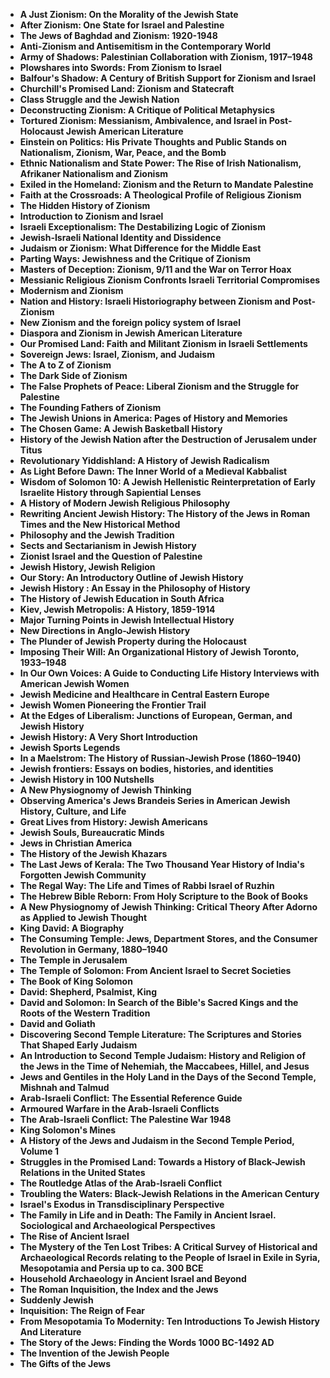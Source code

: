 <ul>
 <li><b><a target="_blank" href="https://github.com/manjunath5496/The-Best-Books-on-Jewish-History/blob/master/jhc(1).pdf" style="text-decoration:none;">A Just Zionism: On the Morality of the Jewish State</a></b></li>
 <li><b><a target="_blank" href="https://github.com/manjunath5496/The-Best-Books-on-Jewish-History/blob/master/jhc(2).pdf" style="text-decoration:none;">After Zionism: One State for Israel and Palestine  </a></b></li>
                                <li><b><a target="_blank" href="https://github.com/manjunath5496/The-Best-Books-on-Jewish-History/blob/master/jhc(3).pdf" style="text-decoration:none;">The Jews of Baghdad and Zionism: 1920-1948</a></b></li>
 <li><b><a target="_blank" href="https://github.com/manjunath5496/The-Best-Books-on-Jewish-History/blob/master/jhc(4).pdf" style="text-decoration:none;">Anti-Zionism and Antisemitism in the Contemporary World </a></b></li>                              
<li><b><a target="_blank" href="https://github.com/manjunath5496/The-Best-Books-on-Jewish-History/blob/master/jhc(5).pdf" style="text-decoration:none;">Army of Shadows: Palestinian Collaboration with Zionism, 1917–1948</a></b></li>
<li><b><a target="_blank" href="https://github.com/manjunath5496/The-Best-Books-on-Jewish-History/blob/master/jhc(6).pdf" style="text-decoration:none;">Plowshares into Swords: From Zionism to Israel</a></b></li>
                                <li><b><a target="_blank" href="https://github.com/manjunath5496/The-Best-Books-on-Jewish-History/blob/master/jhc(7).pdf" style="text-decoration:none;">Balfour's Shadow: A Century of British Support for Zionism and Israel </a></b></li>
                                <li><b><a target="_blank" href="https://github.com/manjunath5496/The-Best-Books-on-Jewish-History/blob/master/jhc(8).pdf" style="text-decoration:none;">Churchill's Promised Land: Zionism and Statecraft</a></b></li>      
 
 <li><b><a target="_blank" href="https://github.com/manjunath5496/The-Best-Books-on-Jewish-History/blob/master/jhc(9).pdf" style="text-decoration:none;">Class Struggle and the Jewish Nation</a></b></li>                             
<li><b><a target="_blank" href="https://github.com/manjunath5496/The-Best-Books-on-Jewish-History/blob/master/jhc(10).pdf" style="text-decoration:none;">Deconstructing Zionism: A Critique of Political Metaphysics</a></b></li>                                
<li><b><a target="_blank" href="https://github.com/manjunath5496/The-Best-Books-on-Jewish-History/blob/master/jhc(11).pdf" style="text-decoration:none;">Tortured Zionism: Messianism, Ambivalence, and Israel in Post-Holocaust Jewish American Literature</a></b></li>
                                <li><b><a target="_blank" href="https://github.com/manjunath5496/The-Best-Books-on-Jewish-History/blob/master/jhc(12).pdf" style="text-decoration:none;">Einstein on Politics: His Private Thoughts and Public Stands on Nationalism, Zionism, War, Peace, and the Bomb</a></b></li>
        <li><b><a target="_blank" href="https://github.com/manjunath5496/The-Best-Books-on-Jewish-History/blob/master/jhc(13).pdf" style="text-decoration:none;"> Ethnic Nationalism and State Power: The Rise of Irish Nationalism, Afrikaner Nationalism and Zionism</a></b></li>
                                
 <li><b><a target="_blank" href="https://github.com/manjunath5496/The-Best-Books-on-Jewish-History/blob/master/jhc(14).pdf" style="text-decoration:none;">Exiled in the Homeland: Zionism and the Return to Mandate Palestine </a></b></li>                              
<li><b><a target="_blank" href="https://github.com/manjunath5496/The-Best-Books-on-Jewish-History/blob/master/jhc(15).pdf" style="text-decoration:none;">Faith at the Crossroads: A Theological Profile of Religious Zionism </a></b></li>
<li><b><a target="_blank" href="https://github.com/manjunath5496/The-Best-Books-on-Jewish-History/blob/master/jhc(16).pdf" style="text-decoration:none;">The Hidden History of Zionism</a></b></li>
                              
<li><b><a target="_blank" href="https://github.com/manjunath5496/The-Best-Books-on-Jewish-History/blob/master/jhc(17).pdf" style="text-decoration:none;">Introduction to Zionism and Israel</a></b></li>

 <li><b><a target="_blank" href="https://github.com/manjunath5496/The-Best-Books-on-Jewish-History/blob/master/jhc(18).pdf" style="text-decoration:none;">Israeli Exceptionalism: The Destabilizing Logic of Zionism</a></b></li>
 <li><b><a target="_blank" href="https://github.com/manjunath5496/The-Best-Books-on-Jewish-History/blob/master/jhc(19).pdf" style="text-decoration:none;">Jewish-Israeli National Identity and Dissidence  </a></b></li>
                                <li><b><a target="_blank" href="https://github.com/manjunath5496/The-Best-Books-on-Jewish-History/blob/master/jhc(20).pdf" style="text-decoration:none;">Judaism or Zionism: What Difference for the Middle East  </a></b></li>
 <li><b><a target="_blank" href="https://github.com/manjunath5496/The-Best-Books-on-Jewish-History/blob/master/jhc(21).pdf" style="text-decoration:none;">Parting Ways: Jewishness and the Critique of Zionism </a></b></li>                              
<li><b><a target="_blank" href="https://github.com/manjunath5496/The-Best-Books-on-Jewish-History/blob/master/jhc(22).pdf" style="text-decoration:none;">Masters of Deception: Zionism, 9/11 and the War on Terror Hoax </a></b></li>
<li><b><a target="_blank" href="https://github.com/manjunath5496/The-Best-Books-on-Jewish-History/blob/master/jhc(23).pdf" style="text-decoration:none;">Messianic Religious Zionism Confronts Israeli Territorial Compromises</a></b></li>
<li><b><a target="_blank" href="https://github.com/manjunath5496/The-Best-Books-on-Jewish-History/blob/master/jhc(24).pdf" style="text-decoration:none;">Modernism and Zionism</a></b></li>                                                             
  <li><b><a target="_blank" href="https://github.com/manjunath5496/The-Best-Books-on-Jewish-History/blob/master/jhc(25).pdf" style="text-decoration:none;">Nation and History: Israeli Historiography between Zionism and Post-Zionism </a></b></li>
 <li><b><a target="_blank" href="https://github.com/manjunath5496/The-Best-Books-on-Jewish-History/blob/master/jhc(26).pdf" style="text-decoration:none;">New Zionism and the foreign policy system of Israel</a></b></li>
                                <li><b><a target="_blank" href="https://github.com/manjunath5496/The-Best-Books-on-Jewish-History/blob/master/jhc(27).pdf" style="text-decoration:none;">Diaspora and Zionism in Jewish American Literature</a></b></li>
 <li><b><a target="_blank" href="https://github.com/manjunath5496/The-Best-Books-on-Jewish-History/blob/master/jhc(28).pdf" style="text-decoration:none;">Our Promised Land: Faith and Militant Zionism in Israeli Settlements</a></b></li>                              
<li><b><a target="_blank" href="https://github.com/manjunath5496/The-Best-Books-on-Jewish-History/blob/master/jhc(29).pdf" style="text-decoration:none;">Sovereign Jews: Israel, Zionism, and Judaism</a></b></li>
<li><b><a target="_blank" href="https://github.com/manjunath5496/The-Best-Books-on-Jewish-History/blob/master/jhc(30).pdf" style="text-decoration:none;">The A to Z of Zionism</a></b></li>
                                <li><b><a target="_blank" href="https://github.com/manjunath5496/The-Best-Books-on-Jewish-History/blob/master/jhc(31).pdf" style="text-decoration:none;">The Dark Side of Zionism</a></b></li>
                                <li><b><a target="_blank" href="https://github.com/manjunath5496/The-Best-Books-on-Jewish-History/blob/master/jhc(32).pdf" style="text-decoration:none;">The False Prophets of Peace: Liberal Zionism and the Struggle for Palestine</a></b></li>      
 
 <li><b><a target="_blank" href="https://github.com/manjunath5496/The-Best-Books-on-Jewish-History/blob/master/jhc(33).pdf" style="text-decoration:none;">The Founding Fathers of Zionism</a></b></li> 
 
 
 
 
<li><b><a target="_blank" href="https://github.com/manjunath5496/The-Best-Books-on-Jewish-History/blob/master/jhc(34).pdf" style="text-decoration:none;">The Jewish Unions in America: Pages of History and Memories</a></b></li>                                
<li><b><a target="_blank" href="https://github.com/manjunath5496/The-Best-Books-on-Jewish-History/blob/master/jhc(35).pdf" style="text-decoration:none;">The Chosen Game: A Jewish Basketball History</a></b></li>
                                <li><b><a target="_blank" href="https://github.com/manjunath5496/The-Best-Books-on-Jewish-History/blob/master/jhc(36).pdf" style="text-decoration:none;">History of the Jewish Nation after the Destruction of Jerusalem under Titus</a></b></li>

                                
 <li><b><a target="_blank" href="https://github.com/manjunath5496/The-Best-Books-on-Jewish-History/blob/master/jhc(38).pdf" style="text-decoration:none;">Revolutionary Yiddishland: A History of Jewish Radicalism </a></b></li>                              
<li><b><a target="_blank" href="https://github.com/manjunath5496/The-Best-Books-on-Jewish-History/blob/master/jhc(39).pdf" style="text-decoration:none;">As Light Before Dawn: The Inner World of a Medieval Kabbalist</a></b></li>
<li><b><a target="_blank" href="https://github.com/manjunath5496/The-Best-Books-on-Jewish-History/blob/master/jhc(40).pdf" style="text-decoration:none;">Wisdom of Solomon 10: A Jewish Hellenistic Reinterpretation of Early Israelite History through Sapiential Lenses</a></b></li>
                              
<li><b><a target="_blank" href="https://github.com/manjunath5496/The-Best-Books-on-Jewish-History/blob/master/jhc(41).pdf" style="text-decoration:none;">A History of Modern Jewish Religious Philosophy</a></b></li>

 <li><b><a target="_blank" href="https://github.com/manjunath5496/The-Best-Books-on-Jewish-History/blob/master/jhc(42).pdf" style="text-decoration:none;">Rewriting Ancient Jewish History: The History of the Jews in Roman Times and the New Historical Method</a></b></li>
 <li><b><a target="_blank" href="https://github.com/manjunath5496/The-Best-Books-on-Jewish-History/blob/master/jhc(43).pdf" style="text-decoration:none;">Philosophy and the Jewish Tradition </a></b></li>
                                <li><b><a target="_blank" href="https://github.com/manjunath5496/The-Best-Books-on-Jewish-History/blob/master/jhc(44).pdf" style="text-decoration:none;">Sects and Sectarianism in Jewish History </a></b></li>
 <li><b><a target="_blank" href="https://github.com/manjunath5496/The-Best-Books-on-Jewish-History/blob/master/jhc(45).pdf" style="text-decoration:none;">Zionist Israel and the Question of Palestine </a></b></li>                              
<li><b><a target="_blank" href="https://github.com/manjunath5496/The-Best-Books-on-Jewish-History/blob/master/jhc(46).pdf" style="text-decoration:none;">Jewish History, Jewish Religion </a></b></li>
<li><b><a target="_blank" href="https://github.com/manjunath5496/The-Best-Books-on-Jewish-History/blob/master/jhc(47).pdf" style="text-decoration:none;">Our Story: An Introductory Outline of Jewish History</a></b></li>



<li><b><a target="_blank" href="https://github.com/manjunath5496/The-Best-Books-on-Jewish-History/blob/master/jhc(48).pdf" style="text-decoration:none;">Jewish History : An Essay in the Philosophy of History</a></b></li>
 <li><b><a target="_blank" href="https://github.com/manjunath5496/The-Best-Books-on-Jewish-History/blob/master/jhc(49).pdf" style="text-decoration:none;">The History of Jewish Education in South Africa  </a></b></li>
                                <li><b><a target="_blank" href="https://github.com/manjunath5496/The-Best-Books-on-Jewish-History/blob/master/jhc(50).pdf" style="text-decoration:none;">Kiev, Jewish Metropolis: A History, 1859-1914</a></b></li>
 <li><b><a target="_blank" href="https://github.com/manjunath5496/The-Best-Books-on-Jewish-History/blob/master/jhc(51).pdf" style="text-decoration:none;">Major Turning Points in Jewish Intellectual History</a></b></li>                              
<li><b><a target="_blank" href="https://github.com/manjunath5496/The-Best-Books-on-Jewish-History/blob/master/jhc(52).pdf" style="text-decoration:none;">New Directions in Anglo-Jewish History</a></b></li>
<li><b><a target="_blank" href="https://github.com/manjunath5496/The-Best-Books-on-Jewish-History/blob/master/jhc(53).pdf" style="text-decoration:none;">The Plunder of Jewish Property during the Holocaust </a></b></li>
                                <li><b><a target="_blank" href="https://github.com/manjunath5496/The-Best-Books-on-Jewish-History/blob/master/jhc(54).pdf" style="text-decoration:none;">Imposing Their Will: An Organizational History of Jewish Toronto, 1933–1948 </a></b></li>
                                <li><b><a target="_blank" href="https://github.com/manjunath5496/The-Best-Books-on-Jewish-History/blob/master/jhc(55).pdf" style="text-decoration:none;">In Our Own Voices: A Guide to Conducting Life History Interviews with American Jewish Women</a></b></li>      
 
 <li><b><a target="_blank" href="https://github.com/manjunath5496/The-Best-Books-on-Jewish-History/blob/master/jhc(56).pdf" style="text-decoration:none;">Jewish Medicine and Healthcare in Central Eastern Europe</a></b></li>                             
<li><b><a target="_blank" href="https://github.com/manjunath5496/The-Best-Books-on-Jewish-History/blob/master/jhc(57).pdf" style="text-decoration:none;">Jewish Women Pioneering the Frontier Trail </a></b></li>                                

 <li><b><a target="_blank" href="https://github.com/manjunath5496/The-Best-Books-on-Jewish-History/blob/master/jhc(59).pdf" style="text-decoration:none;">At the Edges of Liberalism: Junctions of European, German, and Jewish History </a></b></li>
        <li><b><a target="_blank" href="https://github.com/manjunath5496/The-Best-Books-on-Jewish-History/blob/master/jhc(60).pdf" style="text-decoration:none;">Jewish History: A Very Short Introduction</a></b></li>
                                
 <li><b><a target="_blank" href="https://github.com/manjunath5496/The-Best-Books-on-Jewish-History/blob/master/jhc(61).pdf" style="text-decoration:none;">Jewish Sports Legends  </a></b></li>                              

                              

<li><b><a target="_blank" href="https://github.com/manjunath5496/The-Best-Books-on-Jewish-History/blob/master/jhc(62).pdf" style="text-decoration:none;">In a Maelstrom: The History of Russian-Jewish Prose (1860–1940)</a></b></li>
<li><b><a target="_blank" href="https://github.com/manjunath5496/The-Best-Books-on-Jewish-History/blob/master/jhc(63).pdf" style="text-decoration:none;">Jewish frontiers: Essays on bodies, histories, and identities</a></b></li>
                                <li><b><a target="_blank" href="https://github.com/manjunath5496/The-Best-Books-on-Jewish-History/blob/master/jhc(64).pdf" style="text-decoration:none;">Jewish History in 100 Nutshells</a></b></li>
                                <li><b><a target="_blank" href="https://github.com/manjunath5496/The-Best-Books-on-Jewish-History/blob/master/jhc(65).pdf" style="text-decoration:none;">A New Physiognomy of Jewish Thinking</a></b></li>      
 
 <li><b><a target="_blank" href="https://github.com/manjunath5496/The-Best-Books-on-Jewish-History/blob/master/jhc(66).pdf" style="text-decoration:none;">Observing America's Jews Brandeis Series in American Jewish History, Culture, and Life</a></b></li> 
 
 
 
 
<li><b><a target="_blank" href="https://github.com/manjunath5496/The-Best-Books-on-Jewish-History/blob/master/jhc(67).pdf" style="text-decoration:none;">Great Lives from History: Jewish Americans</a></b></li>                                
<li><b><a target="_blank" href="https://github.com/manjunath5496/The-Best-Books-on-Jewish-History/blob/master/jhc(68).pdf" style="text-decoration:none;">Jewish Souls, Bureaucratic Minds</a></b></li>
                                <li><b><a target="_blank" href="https://github.com/manjunath5496/The-Best-Books-on-Jewish-History/blob/master/jhc(69).pdf" style="text-decoration:none;">Jews in Christian America</a></b></li>

                                
 <li><b><a target="_blank" href="https://github.com/manjunath5496/The-Best-Books-on-Jewish-History/blob/master/jhc(70).pdf" style="text-decoration:none;">The History of the Jewish Khazars </a></b></li>                              
<li><b><a target="_blank" href="https://github.com/manjunath5496/The-Best-Books-on-Jewish-History/blob/master/jhc(71).pdf" style="text-decoration:none;">The Last Jews of Kerala: The Two Thousand Year History of India's Forgotten Jewish Community</a></b></li>
<li><b><a target="_blank" href="https://github.com/manjunath5496/The-Best-Books-on-Jewish-History/blob/master/jhc(72).pdf" style="text-decoration:none;">The Regal Way: The Life and Times of Rabbi Israel of Ruzhin</a></b></li>
                              
<li><b><a target="_blank" href="https://github.com/manjunath5496/The-Best-Books-on-Jewish-History/blob/master/jhc(73).pdf" style="text-decoration:none;">The Hebrew Bible Reborn: From Holy Scripture to the Book of Books</a></b></li>

 <li><b><a target="_blank" href="https://github.com/manjunath5496/The-Best-Books-on-Jewish-History/blob/master/jhc(74).pdf" style="text-decoration:none;">A New Physiognomy of Jewish Thinking: Critical Theory After Adorno as Applied to Jewish Thought</a></b></li>
 <li><b><a target="_blank" href="https://github.com/manjunath5496/The-Best-Books-on-Jewish-History/blob/master/jhc(75).pdf" style="text-decoration:none;">King David: A Biography </a></b></li>
                                <li><b><a target="_blank" href="https://github.com/manjunath5496/The-Best-Books-on-Jewish-History/blob/master/jhc(76).pdf" style="text-decoration:none;">The Consuming Temple: Jews, Department Stores, and the Consumer Revolution in Germany, 1880–1940</a></b></li>
 <li><b><a target="_blank" href="https://github.com/manjunath5496/The-Best-Books-on-Jewish-History/blob/master/jhc(77).pdf" style="text-decoration:none;">The Temple in Jerusalem </a></b></li>                              
<li><b><a target="_blank" href="https://github.com/manjunath5496/The-Best-Books-on-Jewish-History/blob/master/jhc(78).pdf" style="text-decoration:none;">The Temple of Solomon: From Ancient Israel to Secret Societies</a></b></li>
<li><b><a target="_blank" href="https://github.com/manjunath5496/The-Best-Books-on-Jewish-History/blob/master/jhc(79).pdf" style="text-decoration:none;">The Book of King Solomon</a></b></li>



<li><b><a target="_blank" href="https://github.com/manjunath5496/The-Best-Books-on-Jewish-History/blob/master/jhc(80).pdf" style="text-decoration:none;">David: Shepherd, Psalmist, King</a></b></li>
 <li><b><a target="_blank" href="https://github.com/manjunath5496/The-Best-Books-on-Jewish-History/blob/master/jhc(81).pdf" style="text-decoration:none;">David and Solomon: In Search of the Bible's Sacred Kings and the Roots of the Western Tradition  </a></b></li>
                                <li><b><a target="_blank" href="https://github.com/manjunath5496/The-Best-Books-on-Jewish-History/blob/master/jhc(82).pdf" style="text-decoration:none;">David and Goliath</a></b></li>
 <li><b><a target="_blank" href="https://github.com/manjunath5496/The-Best-Books-on-Jewish-History/blob/master/jhc(83).pdf" style="text-decoration:none;">Discovering Second Temple Literature: The Scriptures and Stories That Shaped Early Judaism</a></b></li>                              
<li><b><a target="_blank" href="https://github.com/manjunath5496/The-Best-Books-on-Jewish-History/blob/master/jhc(84).pdf" style="text-decoration:none;">An Introduction to Second Temple Judaism: History and Religion of the Jews in the Time of Nehemiah, the Maccabees, Hillel, and Jesus</a></b></li>
<li><b><a target="_blank" href="https://github.com/manjunath5496/The-Best-Books-on-Jewish-History/blob/master/jhc(85).pdf" style="text-decoration:none;"> Jews and Gentiles in the Holy Land in the Days of the Second Temple, Mishnah and Talmud</a></b></li>
                                <li><b><a target="_blank" href="https://github.com/manjunath5496/The-Best-Books-on-Jewish-History/blob/master/jhc(86).pdf" style="text-decoration:none;">Arab-Israeli Conflict: The Essential Reference Guide </a></b></li>
                                <li><b><a target="_blank" href="https://github.com/manjunath5496/The-Best-Books-on-Jewish-History/blob/master/jhc(87).rar" style="text-decoration:none;">Armoured Warfare in the Arab-Israeli Conflicts</a></b></li>      
 
 <li><b><a target="_blank" href="https://github.com/manjunath5496/The-Best-Books-on-Jewish-History/blob/master/jhc(88).pdf" style="text-decoration:none;">The Arab-Israeli Conflict: The Palestine War 1948</a></b></li>                             
<li><b><a target="_blank" href="https://github.com/manjunath5496/The-Best-Books-on-Jewish-History/blob/master/jhc(89).pdf" style="text-decoration:none;">King Solomon's Mines </a></b></li>                                

 <li><b><a target="_blank" href="https://github.com/manjunath5496/The-Best-Books-on-Jewish-History/blob/master/jhc(90).pdf" style="text-decoration:none;">A History of the Jews and Judaism in the Second Temple Period, Volume 1 </a></b></li>
        <li><b><a target="_blank" href="https://github.com/manjunath5496/The-Best-Books-on-Jewish-History/blob/master/jhc(91).rar" style="text-decoration:none;">Struggles in the Promised Land: Towards a History of Black-Jewish Relations in the United States</a></b></li>
                                
 <li><b><a target="_blank" href="https://github.com/manjunath5496/The-Best-Books-on-Jewish-History/blob/master/jhc(92).pdf" style="text-decoration:none;">The Routledge Atlas of the Arab-Israeli Conflict </a></b></li> 

 <li><b><a target="_blank" href="https://github.com/manjunath5496/The-Best-Books-on-Jewish-History/blob/master/jhc(93).pdf" style="text-decoration:none;">Troubling the Waters: Black-Jewish Relations in the American Century</a></b></li>                             
<li><b><a target="_blank" href="https://github.com/manjunath5496/The-Best-Books-on-Jewish-History/blob/master/jhc(94).pdf" style="text-decoration:none;">Israel's Exodus in Transdisciplinary Perspective </a></b></li>                                

 <li><b><a target="_blank" href="https://github.com/manjunath5496/The-Best-Books-on-Jewish-History/blob/master/jhc(95).pdf" style="text-decoration:none;">The Family in Life and in Death: The Family in Ancient Israel. Sociological and Archaeological Perspectives</a></b></li>
        <li><b><a target="_blank" href="https://github.com/manjunath5496/The-Best-Books-on-Jewish-History/blob/master/jhc(96).pdf" style="text-decoration:none;">The Rise of Ancient Israel</a></b></li>
                                
 <li><b><a target="_blank" href="https://github.com/manjunath5496/The-Best-Books-on-Jewish-History/blob/master/jhc(97).pdf" style="text-decoration:none;">The Mystery of the Ten Lost Tribes: A Critical Survey of Historical and Archaeological Records relating to the People of Israel in Exile in Syria, Mesopotamia and Persia up to ca. 300 BCE </a></b></li> 

 <li><b><a target="_blank" href="https://github.com/manjunath5496/The-Best-Books-on-Jewish-History/blob/master/jhc(98).pdf" style="text-decoration:none;">Household Archaeology in Ancient Israel and Beyond</a></b></li>
        <li><b><a target="_blank" href="https://github.com/manjunath5496/The-Best-Books-on-Jewish-History/blob/master/jhc(99).pdf" style="text-decoration:none;">The Roman Inquisition, the Index and the Jews</a></b></li>
                                
 <li><b><a target="_blank" href="https://github.com/manjunath5496/The-Best-Books-on-Jewish-History/blob/master/jhc(100).pdf" style="text-decoration:none;">Suddenly Jewish </a></b></li> 

 <li><b><a target="_blank" href="https://github.com/manjunath5496/The-Best-Books-on-Jewish-History/blob/master/jhc(101).pdf" style="text-decoration:none;">Inquisition: The Reign of Fear</a></b></li>
        <li><b><a target="_blank" href="https://github.com/manjunath5496/The-Best-Books-on-Jewish-History/blob/master/jhc(103).pdf" style="text-decoration:none;">From Mesopotamia To Modernity: Ten Introductions To Jewish History And Literature</a></b></li>
                                
 <li><b><a target="_blank" href="https://github.com/manjunath5496/The-Best-Books-on-Jewish-History/blob/master/jhc(37).pdf" style="text-decoration:none;">The Story of the Jews: Finding the Words 1000 BC-1492 AD </a></b></li> 

 <li><b><a target="_blank" href="https://github.com/manjunath5496/The-Best-Books-on-Jewish-History/blob/master/jhc(58).pdf" style="text-decoration:none;">The Invention of the Jewish People</a></b></li>
        <li><b><a target="_blank" href="https://github.com/manjunath5496/The-Best-Books-on-Jewish-History/blob/master/jhc(102).pdf" style="text-decoration:none;">The Gifts of the Jews</a></b></li>
 
 </ul>
